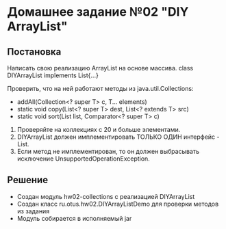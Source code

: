 # Домашнее задание №02 "DIY ArrayList"
## Постановка
Написать свою реализацию ArrayList на основе массива.
class DIYArrayList<T> implements List<T>{...}

Проверить, что на ней работают методы из java.util.Collections:
* addAll(Collection<? super T> c, T... elements)
* static <T> void copy(List<? super T> dest, List<? extends T> src)
* static <T> void sort(List<T> list, Comparator<? super T> c)

1) Проверяйте на коллекциях с 20 и больше элементами.
2) DIYArrayList должен имплементировать ТОЛЬКО ОДИН интерфейс - List.
3) Если метод не имплементирован, то он должен выбрасывать исключение UnsupportedOperationException.

## Решение
* Создан модуль hw02-collections с реализацией DIYArrayList
* Создан класс ru.otus.hw02.DIYArrayListDemo для проверки методов из задания
* Модуль собирается в исполняемый jar